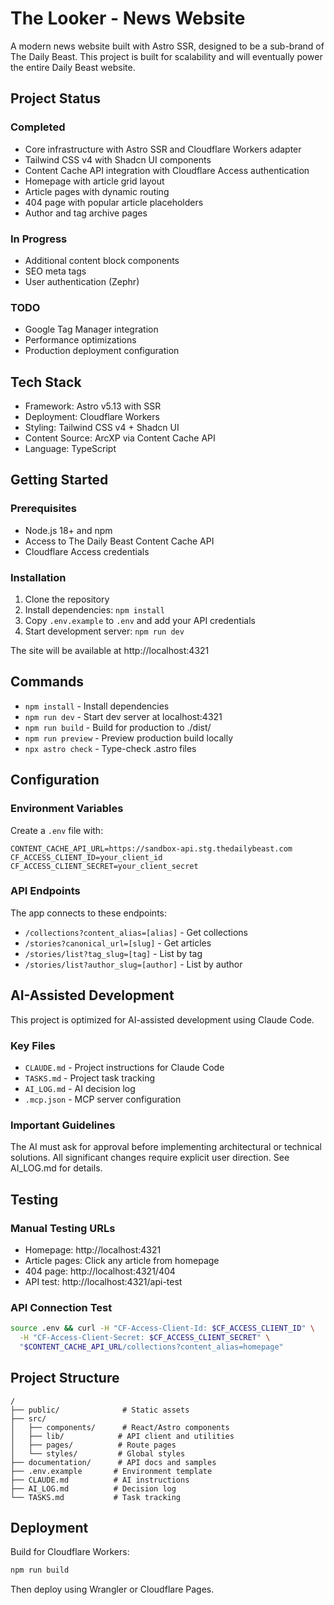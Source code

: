 # The Looker - News Website

A modern news website built with Astro SSR, designed to be a sub-brand of The Daily Beast. This project is built for scalability and will eventually power the entire Daily Beast website.

## Project Status

### Completed
- Core infrastructure with Astro SSR and Cloudflare Workers adapter
- Tailwind CSS v4 with Shadcn UI components
- Content Cache API integration with Cloudflare Access authentication
- Homepage with article grid layout
- Article pages with dynamic routing
- 404 page with popular article placeholders
- Author and tag archive pages

### In Progress
- Additional content block components
- SEO meta tags
- User authentication (Zephr)

### TODO
- Google Tag Manager integration
- Performance optimizations
- Production deployment configuration

## Tech Stack

- Framework: Astro v5.13 with SSR
- Deployment: Cloudflare Workers
- Styling: Tailwind CSS v4 + Shadcn UI
- Content Source: ArcXP via Content Cache API
- Language: TypeScript

## Getting Started

### Prerequisites
- Node.js 18+ and npm
- Access to The Daily Beast Content Cache API
- Cloudflare Access credentials

### Installation

1. Clone the repository
2. Install dependencies: `npm install`
3. Copy `.env.example` to `.env` and add your API credentials
4. Start development server: `npm run dev`

The site will be available at http://localhost:4321

## Commands

- `npm install` - Install dependencies
- `npm run dev` - Start dev server at localhost:4321
- `npm run build` - Build for production to ./dist/
- `npm run preview` - Preview production build locally
- `npx astro check` - Type-check .astro files

## Configuration

### Environment Variables

Create a `.env` file with:

```
CONTENT_CACHE_API_URL=https://sandbox-api.stg.thedailybeast.com
CF_ACCESS_CLIENT_ID=your_client_id
CF_ACCESS_CLIENT_SECRET=your_client_secret
```

### API Endpoints

The app connects to these endpoints:
- `/collections?content_alias=[alias]` - Get collections
- `/stories?canonical_url=[slug]` - Get articles
- `/stories/list?tag_slug=[tag]` - List by tag
- `/stories/list?author_slug=[author]` - List by author

## AI-Assisted Development

This project is optimized for AI-assisted development using Claude Code.

### Key Files

- `CLAUDE.md` - Project instructions for Claude Code
- `TASKS.md` - Project task tracking
- `AI_LOG.md` - AI decision log
- `.mcp.json` - MCP server configuration

### Important Guidelines

The AI must ask for approval before implementing architectural or technical solutions. All significant changes require explicit user direction. See AI_LOG.md for details.

## Testing

### Manual Testing URLs

- Homepage: http://localhost:4321
- Article pages: Click any article from homepage
- 404 page: http://localhost:4321/404
- API test: http://localhost:4321/api-test

### API Connection Test

```bash
source .env && curl -H "CF-Access-Client-Id: $CF_ACCESS_CLIENT_ID" \
  -H "CF-Access-Client-Secret: $CF_ACCESS_CLIENT_SECRET" \
  "$CONTENT_CACHE_API_URL/collections?content_alias=homepage"
```

## Project Structure

```
/
├── public/              # Static assets
├── src/
│   ├── components/      # React/Astro components
│   ├── lib/            # API client and utilities
│   ├── pages/          # Route pages
│   └── styles/         # Global styles
├── documentation/      # API docs and samples
├── .env.example       # Environment template
├── CLAUDE.md          # AI instructions
├── AI_LOG.md          # Decision log
└── TASKS.md           # Task tracking
```

## Deployment

Build for Cloudflare Workers:

```bash
npm run build
```

Then deploy using Wrangler or Cloudflare Pages.